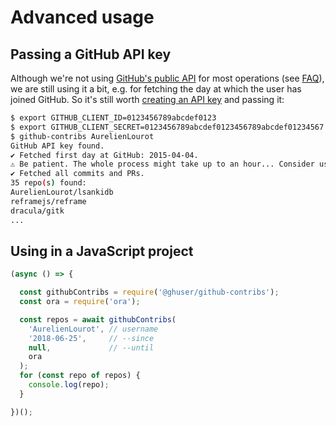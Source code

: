 # Advanced usage

## Passing a GitHub API key

Although we're not using [GitHub's public API](https://developer.github.com/v3/) for most operations
(see [FAQ](README.md#how-does-it-work)), we are still using it a bit, e.g. for fetching the day at
which the user has joined GitHub. So it's still worth
[creating an API key](https://github.com/settings/developers) and passing it:

```bash
$ export GITHUB_CLIENT_ID=0123456789abcdef0123
$ export GITHUB_CLIENT_SECRET=0123456789abcdef0123456789abcdef01234567
$ github-contribs AurelienLourot
GitHub API key found.
✔ Fetched first day at GitHub: 2015-04-04.
⚠ Be patient. The whole process might take up to an hour... Consider using --since and/or --until
✔ Fetched all commits and PRs.
35 repo(s) found:
AurelienLourot/lsankidb
reframejs/reframe
dracula/gitk
...
```

## Using in a JavaScript project

```js
(async () => {

  const githubContribs = require('@ghuser/github-contribs');
  const ora = require('ora');

  const repos = await githubContribs(
    'AurelienLourot', // username
    '2018-06-25',     // --since
    null,             // --until
    ora
  );
  for (const repo of repos) {
    console.log(repo);
  }

})();
```
